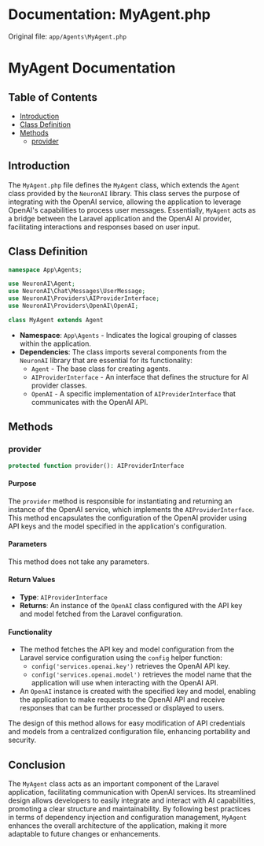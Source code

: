 # Documentation: MyAgent.php

Original file: `app/Agents\MyAgent.php`

# MyAgent Documentation

## Table of Contents
- [Introduction](#introduction)
- [Class Definition](#class-definition)
- [Methods](#methods)
  - [provider](#provider)

## Introduction
The `MyAgent.php` file defines the `MyAgent` class, which extends the `Agent` class provided by the `NeuronAI` library. This class serves the purpose of integrating with the OpenAI service, allowing the application to leverage OpenAI's capabilities to process user messages. Essentially, `MyAgent` acts as a bridge between the Laravel application and the OpenAI AI provider, facilitating interactions and responses based on user input.

## Class Definition
```php
namespace App\Agents;

use NeuronAI\Agent;
use NeuronAI\Chat\Messages\UserMessage;
use NeuronAI\Providers\AIProviderInterface;
use NeuronAI\Providers\OpenAI\OpenAI;

class MyAgent extends Agent
```
- **Namespace**: `App\Agents` - Indicates the logical grouping of classes within the application.
- **Dependencies**: The class imports several components from the `NeuronAI` library that are essential for its functionality:
  - `Agent` - The base class for creating agents.
  - `AIProviderInterface` - An interface that defines the structure for AI provider classes.
  - `OpenAI` - A specific implementation of `AIProviderInterface` that communicates with the OpenAI API.

## Methods

### provider
```php
protected function provider(): AIProviderInterface
```
#### Purpose
The `provider` method is responsible for instantiating and returning an instance of the OpenAI service, which implements the `AIProviderInterface`. This method encapsulates the configuration of the OpenAI provider using API keys and the model specified in the application's configuration.

#### Parameters
This method does not take any parameters.

#### Return Values
- **Type**: `AIProviderInterface`
- **Returns**: An instance of the `OpenAI` class configured with the API key and model fetched from the Laravel configuration.

#### Functionality
- The method fetches the API key and model configuration from the Laravel service configuration using the `config` helper function:
  - `config('services.openai.key')` retrieves the OpenAI API key.
  - `config('services.openai.model')` retrieves the model name that the application will use when interacting with the OpenAI API.
- An `OpenAI` instance is created with the specified key and model, enabling the application to make requests to the OpenAI API and receive responses that can be further processed or displayed to users.

The design of this method allows for easy modification of API credentials and models from a centralized configuration file, enhancing portability and security.

## Conclusion
The `MyAgent` class acts as an important component of the Laravel application, facilitating communication with OpenAI services. Its streamlined design allows developers to easily integrate and interact with AI capabilities, promoting a clear structure and maintainability. By following best practices in terms of dependency injection and configuration management, `MyAgent` enhances the overall architecture of the application, making it more adaptable to future changes or enhancements.